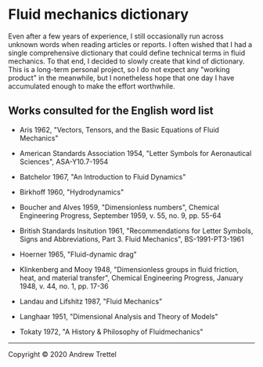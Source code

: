Fluid mechanics dictionary
==========================

Even after a few years of experience, I still occasionally run across unknown
words when reading articles or reports.  I often wished that I had a single
comprehensive dictionary that could define technical terms in fluid mechanics.
To that end, I decided to slowly create that kind of dictionary.  This is a
long-term personal project, so I do not expect any "working product" in the
meanwhile, but I nonetheless hope that one day I have accumulated enough to
make the effort worthwhile.


Works consulted for the English word list
-----------------------------------------

- Aris 1962, "Vectors, Tensors, and the Basic Equations of Fluid Mechanics"

- American Standards Association 1954, "Letter Symbols for Aeronautical
  Sciences", ASA-Y10.7-1954

- Batchelor 1967, "An Introduction to Fluid Dynamics"

- Birkhoff 1960, "Hydrodynamics"

- Boucher and Alves 1959, "Dimensionless numbers", Chemical Engineering
  Progress, September 1959, v. 55, no. 9, pp. 55-64

- British Standards Insitution 1961, "Recommendations for Letter Symbols, Signs
  and Abbreviations, Part 3. Fluid Mechanics", BS-1991-PT3-1961

- Hoerner 1965, "Fluid-dynamic drag"

- Klinkenberg and Mooy 1948, "Dimensionless groups in fluid friction, heat, and
  material transfer", Chemical Engineering Progress, January 1948, v. 44, no.
  1, pp. 17-36

- Landau and Lifshitz 1987, "Fluid Mechanics"

- Langhaar 1951, "Dimensional Analysis and Theory of Models"

- Tokaty 1972, "A History & Philosophy of Fluidmechanics"

-------------------------------------------------------------------------------

Copyright © 2020 Andrew Trettel
